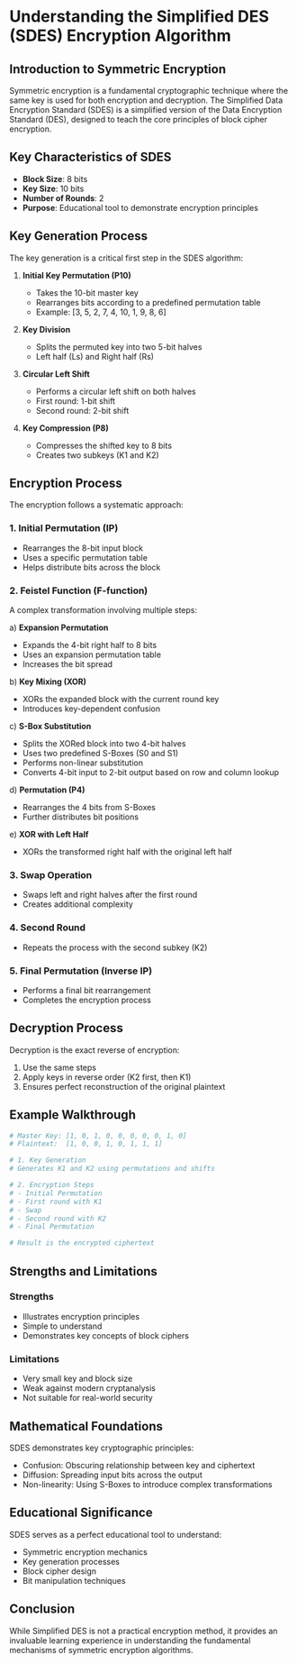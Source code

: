 # Understanding the Simplified DES (SDES) Encryption Algorithm

## Introduction to Symmetric Encryption

Symmetric encryption is a fundamental cryptographic technique where the same key is used for both encryption and decryption. The Simplified Data Encryption Standard (SDES) is a simplified version of the Data Encryption Standard (DES), designed to teach the core principles of block cipher encryption.

## Key Characteristics of SDES

- **Block Size**: 8 bits
- **Key Size**: 10 bits
- **Number of Rounds**: 2
- **Purpose**: Educational tool to demonstrate encryption principles

## Key Generation Process

The key generation is a critical first step in the SDES algorithm:

1. **Initial Key Permutation (P10)**
   - Takes the 10-bit master key
   - Rearranges bits according to a predefined permutation table
   - Example: [3, 5, 2, 7, 4, 10, 1, 9, 8, 6]

2. **Key Division**
   - Splits the permuted key into two 5-bit halves
   - Left half (Ls) and Right half (Rs)

3. **Circular Left Shift**
   - Performs a circular left shift on both halves
   - First round: 1-bit shift
   - Second round: 2-bit shift

4. **Key Compression (P8)**
   - Compresses the shifted key to 8 bits
   - Creates two subkeys (K1 and K2)

## Encryption Process

The encryption follows a systematic approach:

### 1. Initial Permutation (IP)
- Rearranges the 8-bit input block
- Uses a specific permutation table
- Helps distribute bits across the block

### 2. Feistel Function (F-function)
A complex transformation involving multiple steps:

a) **Expansion Permutation**
   - Expands the 4-bit right half to 8 bits
   - Uses an expansion permutation table
   - Increases the bit spread

b) **Key Mixing (XOR)**
   - XORs the expanded block with the current round key
   - Introduces key-dependent confusion

c) **S-Box Substitution**
   - Splits the XORed block into two 4-bit halves
   - Uses two predefined S-Boxes (S0 and S1)
   - Performs non-linear substitution
   - Converts 4-bit input to 2-bit output based on row and column lookup

d) **Permutation (P4)**
   - Rearranges the 4 bits from S-Boxes
   - Further distributes bit positions

e) **XOR with Left Half**
   - XORs the transformed right half with the original left half

### 3. Swap Operation
- Swaps left and right halves after the first round
- Creates additional complexity

### 4. Second Round
- Repeats the process with the second subkey (K2)

### 5. Final Permutation (Inverse IP)
- Performs a final bit rearrangement
- Completes the encryption process

## Decryption Process

Decryption is the exact reverse of encryption:
1. Use the same steps
2. Apply keys in reverse order (K2 first, then K1)
3. Ensures perfect reconstruction of the original plaintext

## Example Walkthrough

```python
# Master Key: [1, 0, 1, 0, 0, 0, 0, 0, 1, 0]
# Plaintext:  [1, 0, 0, 1, 0, 1, 1, 1]

# 1. Key Generation
# Generates K1 and K2 using permutations and shifts

# 2. Encryption Steps
# - Initial Permutation
# - First round with K1
# - Swap
# - Second round with K2
# - Final Permutation

# Result is the encrypted ciphertext
```

## Strengths and Limitations

### Strengths
- Illustrates encryption principles
- Simple to understand
- Demonstrates key concepts of block ciphers

### Limitations
- Very small key and block size
- Weak against modern cryptanalysis
- Not suitable for real-world security

## Mathematical Foundations

SDES demonstrates key cryptographic principles:
- Confusion: Obscuring relationship between key and ciphertext
- Diffusion: Spreading input bits across the output
- Non-linearity: Using S-Boxes to introduce complex transformations

## Educational Significance

SDES serves as a perfect educational tool to understand:
- Symmetric encryption mechanics
- Key generation processes
- Block cipher design
- Bit manipulation techniques

## Conclusion

While Simplified DES is not a practical encryption method, it provides an invaluable learning experience in understanding the fundamental mechanisms of symmetric encryption algorithms.
